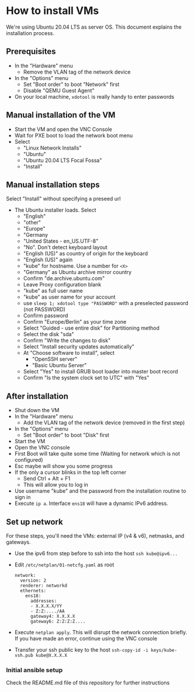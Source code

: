 # How to install VMs

We're using Ubuntu 20.04 LTS as server OS. This document explains the installation process.

## Prerequisites

- In the "Hardware" menu
    - Remove the VLAN tag of the network device
- In the "Options" menu
    - Set "Boot order" to boot "Network" first
    - Disable "QEMU Guest Agent"
- On your local machine, `xdotool` is really handy to enter passwords


## Manual installation of the VM

- Start the VM and open the VNC Console
- Wait for PXE boot to load the network boot menu
- Select
    - "Linux Network Installs"
    - "Ubuntu"
    - "Ubuntu 20.04 LTS Focal Fossa"
    - "Install"


## Manual installation steps

Select "Install" without specifying a preseed url

- The Ubuntu installer loads. Select
    - "English"
    - "other"
    - "Europe"
    - "Germany
    - "United States - en_US.UTF-8"
    - "No". Don't detect keyboard layout
    - "English (US)" as country of origin for the keyboard
    - "English (US)" again
    - "kube<X>" for hostname. Use a number for `<X>`
    - "Germany" as Ubuntu archive mirror country
    - Confirm "de.archive.ubuntu.com"
    - Leave Proxy configuration blank
    - "kube" as full user name
    - "kube" as user name for your account
    - use `sleep 1; xdotool type "PASSWORD"` with a preselected password (not PASSWORD)
    - Confirm password
    - Confirm "Europe/Berlin" as your time zone
    - Select "Guided - use entire disk" for Partitioning method
    - Select the disk "sda"
    - Confirm "Write the changes to disk"
    - Select "Install security updates automatically"
    - At "Choose software to install", select
        - "OpenSSH server"
        - "Basic Ubuntu Server"
    - Select "Yes" to install GRUB boot loader into master boot record
    - Confirm "Is the system clock set to UTC" with "Yes"

## After installation

- Shut down the VM
- In the "Hardware" menu
    - Add the VLAN tag of the network device (removed in the first step)
- In the "Options" menu
    - Set "Boot order" to boot "Disk" first
- Start the VM
- Open the VNC console
- First Boot will take quite some time (Waiting for network which is not configured)
- Esc maybe will show you some progress
- If the only a cursor blinks in the top left corner
    - Send Ctrl + Alt + F1
    - This will allow you to log in
- Use username "kube" and the password from the installation routine to sign in
- Execute `ip a`. Interface `ens18` will have a dynamic IPv6 address.

## Set up network

For these steps, you'll need the VMs: external IP (v4 & v6), netmasks, and gateways.

- Use the ipv6 from step before to ssh into the host `ssh kube@ipv6...`
- Edit `/etc/netplan/01-netcfg.yaml` as root

      network:
        version: 2
        renderer: networkd
        ethernets:
          ens18:
            addresses:
            - X.X.X.X/YY
            - Z:Z:..../AA
            gateway4: X.X.X.X
            gateway6: Z:Z:Z:Z....

- Execute `netplan apply`. This will disrupt the network connection briefly. If you have made an error, continue using the VNC console
- Transfer your ssh public key to the host `ssh-copy-id -i keys/kube-vsh.pub kube@X.X.X.X`

### Initial ansible setup

Check the README.md file of this repository for further instructions
